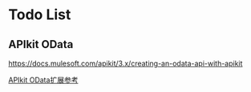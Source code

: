 # Todo List

## APIkit OData

https://docs.mulesoft.com/apikit/3.x/creating-an-odata-api-with-apikit

[APIkit OData扩展参考](https://docs.mulesoft.com/apikit/3.x/apikit-odata-extension-reference)